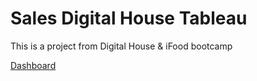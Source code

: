 # Sales Digital House Tableau

This is a project from Digital House & iFood bootcamp

<a href="https://public.tableau.com/app/profile/nat.lia.carvalho/viz/DH-BusinessQuestions-BasePedidos/Painel1">Dashboard</a>
